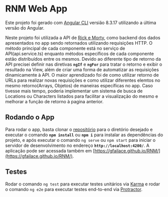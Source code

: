 # RNM Web App

Este projeto foi gerado com [Angular CLI](https://github.com/angular/angular-cli) versião 8.3.17 utilizando a última versão do Angular.

Neste projeto foi utilizada a API de [Rick e Morty](https://rickandmortyapi.com), como backend dos dados apresentados no app sendo retornados utilizando requisições HTTP. O método principal de cada componente está no serviço de API(api.service.ts) enquanto métodos específicos de cada componente estão distribuídos entre os mesmos. Devido ao diferente tipo de retorno da API precisei definir nas diretivas **`ngIf`** e **`ngFor`** para tratar o retorno e exibir o resultado na View, além de criar uma forma de automatizar as requisições dinamicamente à API. O maior aprendizado foi de como utilizar retorno de URLs para realizar novas requisições e como utilizar diferentes elemtos no mesmo retorno(Arrays, Objetos) de maneiras específicas no app. Caso tivesse mais tempo, poderia implementar um sistema de busca de Locations ou Characters listados para facilitar a visualização do mesmo e melhorar a função de retorno à pagina anterior.

## Rodando o App
Para rodar o app, basta clonar o [repositório](https://github.com/GFailace/RNM) para o diretório desejado e executar o comando **`npm install`** ou **`npm i`** para instalar as dependências do projeto, e após executar o comando `ng serve` ou `npm start` para iniciar o servidor de desenvolvimento no endereço **`http://localhost:4200/`**. A aplicação pode ser acessada também em [https://gfailace.github.io/RNM/](https://gfailace.github.io/RNM/).

## Testes

Rodar o comando `ng test` para executar testes unitários via [Karma](https://karma-runner.github.io) e rodar o comando `ng e2e` para executar testes end-to-end via [Protractor](http://www.protractortest.org/).

